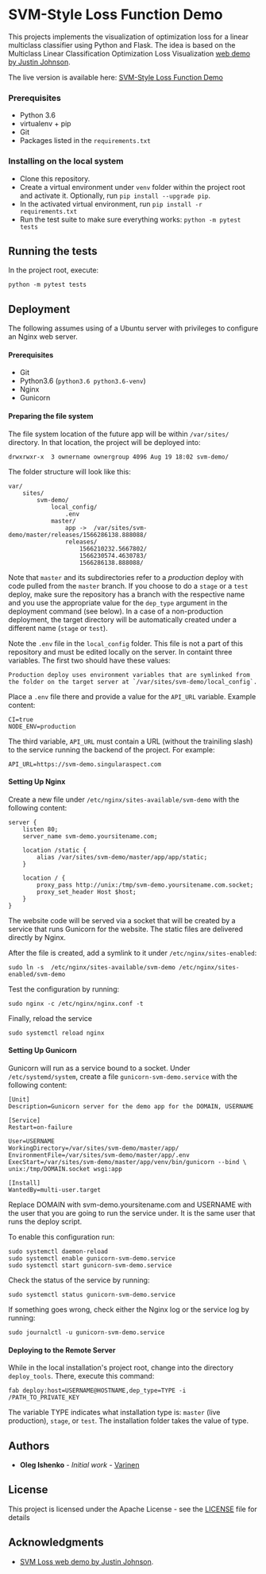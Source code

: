 # SVM-Style Loss Function Demo

This projects implements the visualization of optimization loss for a linear 
multiclass classifier using Python and Flask. The idea is based on the 
Multiclass Linear Classification Optimization Loss Visualization [web demo by Justin Johnson](http://vision.stanford.edu/teaching/cs231n-demos/linear-classify/).

The live version is available here:
[SVM-Style Loss Function Demo](https://svm-demo.singularaspect.com/)

### Prerequisites

* Python 3.6
* virtualenv + pip
* Git
* Packages listed in the `requirements.txt`

### Installing on the local system

* Clone this repository.
 * Create a virtual environment under `venv` folder within
the project root and activate it. Optionally, run `pip install --upgrade pip`.
 * In the activated virtual environment, run `pip install -r requirements.txt`
 * Run the test suite to make sure everything works: `python -m pytest tests`


## Running the tests

In the project root, execute:

    python -m pytest tests

## Deployment

The following assumes using of a Ubuntu server with privileges to configure
an Nginx web server.

#### Prerequisites

 * Git
 * Python3.6 (`python3.6 python3.6-venv`)
 * Nginx
 * Gunicorn

#### Preparing the file system

The file system location of the future app will be within `/var/sites/` directory. 
In that location, the project will be deployed into:

    drwxrwxr-x  3 ownername ownergroup 4096 Aug 19 18:02 svm-demo/
    
The folder structure will look like this:

    var/
	    sites/
		    svm-demo/
		        local_config/
		            .env
			    master/
				    app ->  /var/sites/svm-demo/master/releases/1566286138.888088/
				    releases/
					    1566210232.5667802/
					    1566230574.4630783/
					    1566286138.888088/

Note that `master` and its subdirectories refer to a _production_ deploy with 
code pulled from the `master` branch. If you choose to do a `stage` or a `test` deploy,
make sure the repository has a branch with the respective name and you use the
appropriate value for the `dep_type` argument in the deployment command (see below).
In a case of a non-production deployment, the target directory will be automatically created
under a different name (`stage` or `test`).

Note the `.env` file in the `local_config` folder. This file is not a part of this repository and must be edited 
locally on the server. In containt three variables. The first two should have these values:

    Production deploy uses environment variables that are symlinked from the folder on the target server at `/var/sites/svm-demo/local_config`.

Place a `.env` file there and provide a value for the `API_URL` variable. Example content:

    CI=true
    NODE_ENV=production
 
 The third variable, `API_URL` must contain a URL (without the trainiling slash) to the service running the backend of the project.
 For example:
 
    API_URL=https://svm-demo.singularaspect.com

#### Setting Up Nginx

Create a new file under `/etc/nginx/sites-available/svm-demo` with the following content: 

    server {
        listen 80;
        server_name svm-demo.yoursitename.com;
     
        location /static {
            alias /var/sites/svm-demo/master/app/app/static;
        }
     
        location / {
            proxy_pass http://unix:/tmp/svm-demo.yoursitename.com.socket;
            proxy_set_header Host $host;
        }
    }

The website code will be served via a socket that will be created by a service 
that runs Gunicorn for the website. The static files are delivered directly by Nginx.

After the file is created, add a symlink to it under `/etc/nginx/sites-enabled`:

    sudo ln -s  /etc/nginx/sites-available/svm-demo /etc/nginx/sites-enabled/svm-demo
    
Test the configuration by running:

    sudo nginx -c /etc/nginx/nginx.conf -t

Finally, reload the service

    sudo systemctl reload nginx
    
#### Setting Up Gunicorn

Gunicorn will run as a service bound to a socket. Under `/etc/systemd/system`, 
create a file `gunicorn-svm-demo.service` with the following content:        
   
    [Unit]
    Description=Gunicorn server for the demo app for the DOMAIN, USERNAME
     
    [Service]
    Restart=on-failure
     
    User=USERNAME
    WorkingDirectory=/var/sites/svm-demo/master/app/
    EnvironmentFile=/var/sites/svm-demo/master/app/.env
    ExecStart=/var/sites/svm-demo/master/app/venv/bin/gunicorn --bind \ unix:/tmp/DOMAIN.socket wsgi:app
     
    [Install]
    WantedBy=multi-user.target


Replace DOMAIN with svm-demo.yoursitename.com and USERNAME with the user that you are
going to run the service under. It is the same user that runs the deploy script.   

To enable this configuration run:

    sudo systemctl daemon-reload
    sudo systemctl enable gunicorn-svm-demo.service
    sudo systemctl start gunicorn-svm-demo.service     
    
Check the status of the service by running:

    sudo systemctl status gunicorn-svm-demo.service
    
If something goes wrong, check either the Nginx log or the service log by running:

    sudo journalctl -u gunicorn-svm-demo.service

#### Deploying to the Remote Server

While in the local installation's project root, change into the 
directory `deploy_tools`. There, execute this command:

    fab deploy:host=USERNAME@HOSTNAME,dep_type=TYPE -i /PATH_TO_PRIVATE_KEY
    
The variable TYPE indicates what installation type is: `master` 
(live production), `stage`, or `test`. The installation folder takes the value of type.

## Authors

* **Oleg Ishenko** - *Initial work* - [Varinen](https://github.com/varinen)

## License

This project is licensed under the Apache License - see the [LICENSE](LICENSE) file for details

## Acknowledgments

* [SVM Loss web demo by Justin Johnson](http://vision.stanford.edu/teaching/cs231n-demos/linear-classify/).
